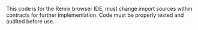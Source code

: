 This code is for the Remix browser IDE, must change import sources within contracts for further implementation.
Code must be properly tested and audited before use.
